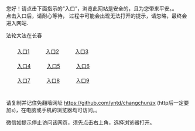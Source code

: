 您好！请点击下面指示的“入口”，浏览此网站是安全的，且为您带来平安。。 <br/>
点击入口后，请耐心等待， 过程中可能会出现无法打开的提示，请忽略，最终会进入网站. </br>

法轮大法在长春<br/>
<div style="padding:10px"><a style="margin:20px" target="_blank" href="https://d1khllp8kbr25x.cloudfront.net/2Qpsp?yxeifx" id="ccLink1" rel="nofollow">入口1</a> <a target="_blank" style="margin:20px" href="https://d2yrialxsm4yq1.cloudfront.net/2Qpsp?bzbpedn" id="ccLink2" rel="nofollow">入口2</a> <a style="margin:20px" target="_blank" href="https://d2zo3psmnejbe9.cloudfront.net/2Qpsp?ggkepu" id="ccLink3" rel="nofollow">入口3</a></div>

<div style="padding:10px" ><a style="margin:20px" target="_blank" href="https://d1khllp8kbr25x.cloudfront.net/2Qpsp?yxeifx" id="ccLink4" rel="nofollow">入口4</a> <a style="margin:20px" href="https://d2yrialxsm4yq1.cloudfront.net/2Qpsp?bzbpedn" target="_blank" id="ccLink5" rel="nofollow">入口5</a> <a style="margin:20px" href="https://d2zo3psmnejbe9.cloudfront.net/2Qpsp?ggkepu" target="_blank" id="ccLink6" rel="nofollow">入口6</a></div>

<div style="padding:10px"><a style="margin:20px" target="_blank" href="https://d1khllp8kbr25x.cloudfront.net/2Qpsp?yxeifx" id="ccLink7" rel="nofollow">入口7</a> <a style="margin:20px" href="https://d2yrialxsm4yq1.cloudfront.net/2Qpsp?bzbpedn" target="_blank" id="ccLink8" rel="nofollow">入口8</a> <a style="margin:20px" target="_blank" href="https://d2zo3psmnejbe9.cloudfront.net/2Qpsp?ggkepu" id="ccLink9" rel="nofollow">入口9</a></div>

<br/>



请复制并记住免翻墙网址 https://github.com/yntd/changchunzx (http后一定要加s)，在电脑或手机的浏览器均可访问。。<br/>

微信如提示停止访问该网页，须先点击右上角，选择浏览器打开。

